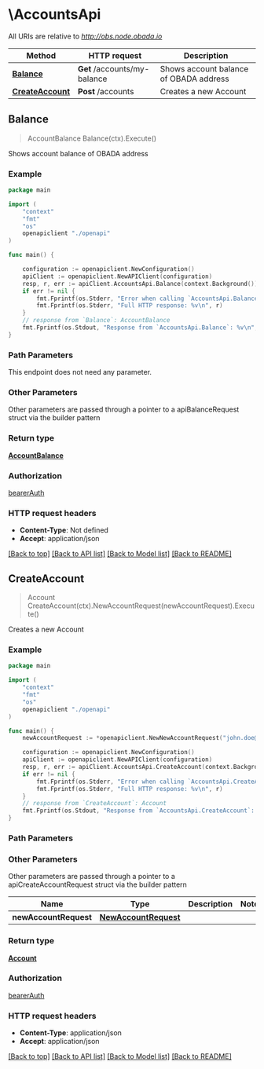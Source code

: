 # \AccountsApi

All URIs are relative to *http://obs.node.obada.io*

Method | HTTP request | Description
------------- | ------------- | -------------
[**Balance**](AccountsApi.md#Balance) | **Get** /accounts/my-balance | Shows account balance of OBADA address
[**CreateAccount**](AccountsApi.md#CreateAccount) | **Post** /accounts | Creates a new Account



## Balance

> AccountBalance Balance(ctx).Execute()

Shows account balance of OBADA address

### Example

```go
package main

import (
    "context"
    "fmt"
    "os"
    openapiclient "./openapi"
)

func main() {

    configuration := openapiclient.NewConfiguration()
    apiClient := openapiclient.NewAPIClient(configuration)
    resp, r, err := apiClient.AccountsApi.Balance(context.Background()).Execute()
    if err != nil {
        fmt.Fprintf(os.Stderr, "Error when calling `AccountsApi.Balance``: %v\n", err)
        fmt.Fprintf(os.Stderr, "Full HTTP response: %v\n", r)
    }
    // response from `Balance`: AccountBalance
    fmt.Fprintf(os.Stdout, "Response from `AccountsApi.Balance`: %v\n", resp)
}
```

### Path Parameters

This endpoint does not need any parameter.

### Other Parameters

Other parameters are passed through a pointer to a apiBalanceRequest struct via the builder pattern


### Return type

[**AccountBalance**](AccountBalance.md)

### Authorization

[bearerAuth](../README.md#bearerAuth)

### HTTP request headers

- **Content-Type**: Not defined
- **Accept**: application/json

[[Back to top]](#) [[Back to API list]](../README.md#documentation-for-api-endpoints)
[[Back to Model list]](../README.md#documentation-for-models)
[[Back to README]](../README.md)


## CreateAccount

> Account CreateAccount(ctx).NewAccountRequest(newAccountRequest).Execute()

Creates a new Account



### Example

```go
package main

import (
    "context"
    "fmt"
    "os"
    openapiclient "./openapi"
)

func main() {
    newAccountRequest := *openapiclient.NewNewAccountRequest("john.doe@obada.io") // NewAccountRequest |  (optional)

    configuration := openapiclient.NewConfiguration()
    apiClient := openapiclient.NewAPIClient(configuration)
    resp, r, err := apiClient.AccountsApi.CreateAccount(context.Background()).NewAccountRequest(newAccountRequest).Execute()
    if err != nil {
        fmt.Fprintf(os.Stderr, "Error when calling `AccountsApi.CreateAccount``: %v\n", err)
        fmt.Fprintf(os.Stderr, "Full HTTP response: %v\n", r)
    }
    // response from `CreateAccount`: Account
    fmt.Fprintf(os.Stdout, "Response from `AccountsApi.CreateAccount`: %v\n", resp)
}
```

### Path Parameters



### Other Parameters

Other parameters are passed through a pointer to a apiCreateAccountRequest struct via the builder pattern


Name | Type | Description  | Notes
------------- | ------------- | ------------- | -------------
 **newAccountRequest** | [**NewAccountRequest**](NewAccountRequest.md) |  | 

### Return type

[**Account**](Account.md)

### Authorization

[bearerAuth](../README.md#bearerAuth)

### HTTP request headers

- **Content-Type**: application/json
- **Accept**: application/json

[[Back to top]](#) [[Back to API list]](../README.md#documentation-for-api-endpoints)
[[Back to Model list]](../README.md#documentation-for-models)
[[Back to README]](../README.md)

